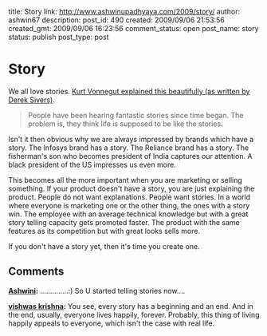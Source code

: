 title: Story
link: http://www.ashwinupadhyaya.com/2009/story/
author: ashwin67
description: 
post_id: 490
created: 2009/09/06 21:53:56
created_gmt: 2009/09/06 16:23:56
comment_status: open
post_name: story
status: publish
post_type: post

# Story

We all love stories. [Kurt Vonnegut explained this beautifully (as written by Derek Sivers)](http://sivers.org/drama).

> People have been hearing fantastic stories since time began. The problem is, they think life is supposed to be like the stories.

Isn't it then obvious why we are always impressed by brands which have a story. The Infosys brand has a story. The Reliance brand has a story. The fisherman's son who becomes president of India captures our attention. A black president of the US impresses us even more.

This becomes all the more important when you are marketing or selling something. If your product doesn't have a story, you are just explaining the product. People do not want explanations. People want stories. In a world where everyone is marketing one or the other thing, the ones with a story win. The employee with an average technical knowledge but with a great story telling capacity gets promoted faster. The product with the same features as its competition but with great looks sells more.

If you don't have a story yet, then it's time you create one.

## Comments

**[Ashwini](#81 "2009-09-13 12:45:31"):** ..............:) So U started telling stories now....

**[vishwas krishna](#82 "2009-09-19 18:26:27"):** You see, every story has a beginning and an end. And in the end, usually, everyone lives happily, forever. Probably, this thing of living happily appeals to everyone, which isn't the case with real life.

